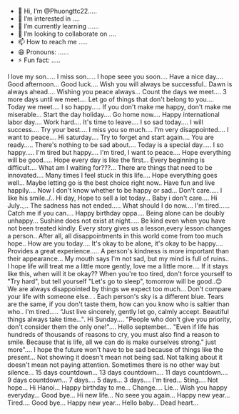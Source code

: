 - 👋 Hi, I’m @Phuongttc22.....
- 👀 I’m interested in ....
- 🌱 I’m currently learning ......
- 💞️ I’m looking to collaborate on ....
- 📫 How to reach me .....
- 😄 Pronouns: ......
- ⚡ Fun fact: .....

<!---
Phuongttc22/Phuongttc22 is a ✨ special ✨ repository because its `README.md` (this file) appears on your GitHub profile.
You can click the Preview link to take a look at your changes.
--->
I love my son.....
I miss son.....
I hope seee you soon....
Have a nice day....
Good afternoon...
Good luck....
Wish you will always be successful..
Dawn is always ahead....
Wishing you peace always...
Count the days we meet....
3 more days until we meet....
Let go of things that don't belong to you....
Today we meet....
I so happy.....
If you don't make me happy, don't make me miserable...
Start the day holiday....
Go home now....
Happy international labor day....
Work hard....
It's time to leave....
I so sad today....
I will success....
Try your best....
I miss you so much....
I'm very disappointed....
I want to peace....
Hi saturday....
Try to forget and start again....
You are ready.....
There's nothing to be sad about....
Today is a special day.....
I so happy.....
I'm tired but happy....
I'm tired, I want to peace....
Hope everything will be good.....
Hope every day is like the first...
Every beginning is difficult....
What am I waiting for???...
There are things that need to be innovated....
Many times I feel stuck in this life....
Hope everything goes well...
Maybe letting go is the best choice right now..
Have fun and live happily....
Now I don't know whether to be happy or sad...
Don't care.....
I like his smile../..
Hi day, Hope to sell a lot today...
Baby i don't care....
Hi July..,..
The sadness has not ended.....
What should I do now....
I'm tired......
Catch me if you can....
Happy birthday oppa....
Being alone can be doubly unhappy...
Sushine does not exist at night.....
Be kind even when you have not been treated kindly.
Every story gives us a lesson,every lesson changes a person..
After all, all disappointments in this world come from too much hope..
How are you today....
It's okay to be alone, it's okay to be happy....
Provides a great experience.....
A person's kindness is more important than their appearance...
My mouth says I'm not sad, but my mind is full of ruins..
I hope life will treat me a little more gently, love me a little more....
If it stays like this, when will it be okay??
When you're too tired, don't force yourself to "Try hard", but tell yourself "Let's go to sleep", tomorrow will be good..😊
We are always disappointed by things we expect too much...
Don't compare your life with someone else.. .
Each person's sky is a different blue. Tears are the same, if you don't taste them, how can you know who is saltier than who..
I'm tired.....
“Just live sincerely, gently let go, calmly accept. Beautiful things always take time...".
Hi Sunday....
"People who don't give you priority, don't consider them the only one!"....
Hello september...
"Even if life has hundreds of thousands of reasons to cry, you must also find a reason to smile. Because that is life, all we can do is make ourselves strong." just more"....
I hope the future won't have to be sad because of things like the present...
Not showing it doesn't mean not being sad. Not talking about it doesn't mean not paying attention. Sometimes there is no other way but silence...
15 days countdown...
13 days countdown....
11 days countdown....
9 days countdown...
7 days....
5 days...
3 days....
I'm tired...
5ting....
Not hope...
Hi Hanoi...
Happy birthday to me...
Change....
Lie...
Wish you happy everyday...
Good bye...
Hi new life...
No seee you again...
Happy new year...
Tired....
Good bye...
Happy new year...
Hello baby...
Dead heart...
